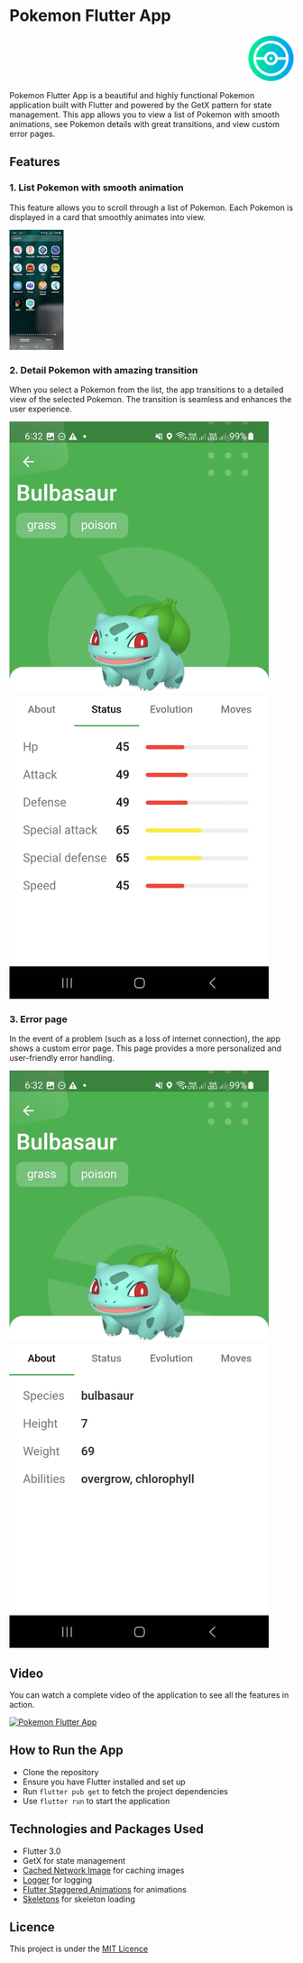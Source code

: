 # Pokemon Flutter App

<p align="right">
<img src="assets/icon/ic_launcher.png" width="80">
</p>

Pokemon Flutter App is a beautiful and highly functional Pokemon application built with Flutter and powered by the GetX pattern for state management. This app allows you to view a list of Pokemon with smooth animations, see Pokemon details with great transitions, and view custom error pages.

## Features

### 1. List Pokemon with smooth animation

This feature allows you to scroll through a list of Pokemon. Each Pokemon is displayed in a card that smoothly animates into view.

![List Pokemon](https://github.com/baguskto/pokemon/blob/850a68ae3ece99ef59a54b5072c4bfe18edb64e4/assets/preview/preview.gif)

### 2. Detail Pokemon with amazing transition

When you select a Pokemon from the list, the app transitions to a detailed view of the selected Pokemon. The transition is seamless and enhances the user experience.

![Detail Pokemon](https://github.com/baguskto/pokemon/blob/c4e8f48004e2c072c3bd86c498eb2fee47d00294/assets/preview/preview3.jpeg)

### 3. Error page

In the event of a problem (such as a loss of internet connection), the app shows a custom error page. This page provides a more personalized and user-friendly error handling.

![Error Page](https://github.com/baguskto/pokemon/blob/c4e8f48004e2c072c3bd86c498eb2fee47d00294/assets/preview/preview2.jpeg)

## Video

You can watch a complete video of the application to see all the features in action.

[![Pokemon Flutter App](path-to-your-thumbnail)](https://github.com/baguskto/pokemon/blob/c4e8f48004e2c072c3bd86c498eb2fee47d00294/assets/preview/video.mp4)

## How to Run the App

- Clone the repository
- Ensure you have Flutter installed and set up
- Run `flutter pub get` to fetch the project dependencies
- Use `flutter run` to start the application

## Technologies and Packages Used

- Flutter 3.0
- GetX for state management
- [Cached Network Image](https://pub.dev/packages/cached_network_image) for caching images
- [Logger](https://pub.dev/packages/logger) for logging
- [Flutter Staggered Animations](https://pub.dev/packages/flutter_staggered_animations) for animations
- [Skeletons](https://pub.dev/packages/skeletons) for skeleton loading

## Licence

This project is under the [MIT Licence](path-to-your-licence)

